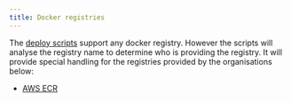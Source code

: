 ```yaml
---
title: Docker registries
---
```


The [deploy scripts](../) support any docker registry.  However the scripts will analyse the registry name to determine who is providing the registry.  It will provide special handling for the registries provided by the organisations below:

* [AWS ECR](./aws/)

